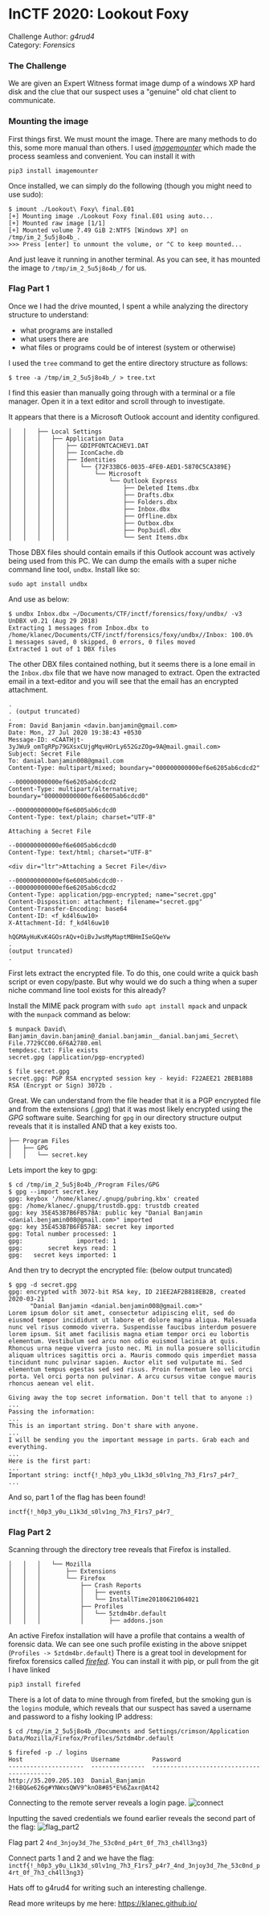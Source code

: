 # **InCTF 2020: Lookout Foxy**
Challenge Author: *g4rud4*<br>
Category: _Forensics_

### **The Challenge**
We are given an Expert Witness format image dump of a windows XP hard disk and the clue that our suspect uses a "genuine" old chat client to communicate.

### **Mounting the image**
First things first. We must mount the image. There are many methods to do this, some more manual than others. I used [*imagemounter*][imgmounter] which made the process seamless and convenient. You can install it with

`pip3 install imagemounter`

Once installed, we can simply do the following (though you might need to use sudo):
```
$ imount ./Lookout\ Foxy\ final.E01 
[+] Mounting image ./Lookout Foxy final.E01 using auto...
[+] Mounted raw image [1/1]
[+] Mounted volume 7.49 GiB 2:NTFS [Windows XP] on /tmp/im_2_5u5j8o4b_.
>>> Press [enter] to unmount the volume, or ^C to keep mounted... 

```
And just leave it running in another terminal. As you can see, it has mounted the image to `/tmp/im_2_5u5j8o4b_/` for us.


### **Flag Part 1**

Once we I had the drive mounted, I spent a while analyzing the directory structure to understand:

- what programs are installed
- what users there are
- what files or programs could be of interest (system or otherwise)

I used the `tree` command to get the entire directory structure as follows:

`$ tree -a /tmp/im_2_5u5j8o4b_/ > tree.txt`

I find this easier than manually going through with a terminal or a file manager. Open it in a text editor and scroll through to investigate.

It appears that there is a Microsoft Outlook account and identity configured. 

```
│   │   ├── Local Settings
│   │   │   ├── Application Data
│   │   │   │   ├── GDIPFONTCACHEV1.DAT
│   │   │   │   ├── IconCache.db
│   │   │   │   ├── Identities
│   │   │   │   │   └── {72F33BC6-0035-4FE0-AED1-5870C5CA389E}
│   │   │   │   │       └── Microsoft
│   │   │   │   │           └── Outlook Express
│   │   │   │   │               ├── Deleted Items.dbx
│   │   │   │   │               ├── Drafts.dbx
│   │   │   │   │               ├── Folders.dbx
│   │   │   │   │               ├── Inbox.dbx
│   │   │   │   │               ├── Offline.dbx
│   │   │   │   │               ├── Outbox.dbx
│   │   │   │   │               ├── Pop3uidl.dbx
│   │   │   │   │               └── Sent Items.dbx
```
Those DBX files should contain emails if this Outlook account was actively being used from this PC. We can dump the emails with a super niche command line tool, `undbx`. Install like so:

`sudo apt install undbx`

And use as below:
```
$ undbx Inbox.dbx ~/Documents/CTF/inctf/forensics/foxy/undbx/ -v3
UnDBX v0.21 (Aug 29 2018)
Extracting 1 messages from Inbox.dbx to /home/klanec/Documents/CTF/inctf/forensics/foxy/undbx//Inbox: 100.0%
1 messages saved, 0 skipped, 0 errors, 0 files moved
Extracted 1 out of 1 DBX files
```
The other DBX files contained nothing, but it seems there is a lone email in the `Inbox.dbx` file that we have now managed to extract. Open the extracted email in a text-editor and you will see that the email has an encrypted attachment.

```
.
. (output truncated)
.
From: David Banjamin <davin.banjamin@gmail.com>
Date: Mon, 27 Jul 2020 19:38:43 +0530
Message-ID: <CAATHjt-3yJWu9_omTgRPp79GXsxCUjgMqvHOrLy652GzZOg=9A@mail.gmail.com>
Subject: Secret File
To: danial.banjamin008@gmail.com
Content-Type: multipart/mixed; boundary="000000000000ef6e6205ab6cdcd2"

--000000000000ef6e6205ab6cdcd2
Content-Type: multipart/alternative; boundary="000000000000ef6e6005ab6cdcd0"

--000000000000ef6e6005ab6cdcd0
Content-Type: text/plain; charset="UTF-8"

Attaching a Secret File

--000000000000ef6e6005ab6cdcd0
Content-Type: text/html; charset="UTF-8"

<div dir="ltr">Attaching a Secret File</div>

--000000000000ef6e6005ab6cdcd0--
--000000000000ef6e6205ab6cdcd2
Content-Type: application/pgp-encrypted; name="secret.gpg"
Content-Disposition: attachment; filename="secret.gpg"
Content-Transfer-Encoding: base64
Content-ID: <f_kd4l6uw10>
X-Attachment-Id: f_kd4l6uw10

hQGMAyHuKvK4GOsrAQv+OiBvJwsMyMaptMBHmISeGQeYw
.
(output truncated)
.
```
First lets extract the encrypted file. To do this, one could write a quick bash script or even copy/paste. But why would we do such a thing when a super niche command line tool exists for this already?

Install the MIME pack program with `sudo apt install mpack` and unpack with the `munpack` command as below:


```
$ munpack David\ Banjamin_davin.banjamin@_danial.banjamin__danial.banjami_Secret\ File.7729CC00.6F6A2780.eml 
tempdesc.txt: File exists
secret.gpg (application/pgp-encrypted)

$ file secret.gpg
secret.gpg: PGP RSA encrypted session key - keyid: F22AEE21 2BEB18B8 RSA (Encrypt or Sign) 3072b .

```
Great. We can understand from the file header that it is a PGP encrypted file and from the extensions (*.gpg*) that it was most likely encrypted using the *GPG* software suite. Searching for `gpg` in our directory structure output reveals that it is installed AND that a key exists too.
```
├── Program Files
│   ├── GPG
│   │   └── secret.key
```
Lets import the key to gpg:
```
$ cd /tmp/im_2_5u5j8o4b_/Program Files/GPG
$ gpg --import secret.key 
gpg: keybox '/home/klanec/.gnupg/pubring.kbx' created
gpg: /home/klanec/.gnupg/trustdb.gpg: trustdb created
gpg: key 35E453B7B6FB578A: public key "Danial Banjamin <danial.benjamin008@gmail.com>" imported
gpg: key 35E453B7B6FB578A: secret key imported
gpg: Total number processed: 1
gpg:               imported: 1
gpg:       secret keys read: 1
gpg:   secret keys imported: 1
```

And then try to decrypt the encrypted file: (below output truncated)

```
$ gpg -d secret.gpg 
gpg: encrypted with 3072-bit RSA key, ID 21EE2AF2B818EB2B, created 2020-03-21
      "Danial Banjamin <danial.benjamin008@gmail.com>"
Lorem ipsum dolor sit amet, consectetur adipiscing elit, sed do eiusmod tempor incididunt ut labore et dolore magna aliqua. Malesuada nunc vel risus commodo viverra. Suspendisse faucibus interdum posuere lorem ipsum. Sit amet facilisis magna etiam tempor orci eu lobortis elementum. Vestibulum sed arcu non odio euismod lacinia at quis. Rhoncus urna neque viverra justo nec. Mi in nulla posuere sollicitudin aliquam ultrices sagittis orci a. Mauris commodo quis imperdiet massa tincidunt nunc pulvinar sapien. Auctor elit sed vulputate mi. Sed elementum tempus egestas sed sed risus. Proin fermentum leo vel orci porta. Vel orci porta non pulvinar. A arcu cursus vitae congue mauris rhoncus aenean vel elit.

Giving away the top secret information. Don't tell that to anyone :)
...
Passing the information:
...
This is an important string. Don't share with anyone.
...
I will be sending you the important message in parts. Grab each and everything.
...
Here is the first part:
...
Important string: inctf{!_h0p3_y0u_L1k3d_s0lv1ng_7h3_F1rs7_p4r7_ 
...
```
And so, part 1 of the flag has been found!

`inctf{!_h0p3_y0u_L1k3d_s0lv1ng_7h3_F1rs7_p4r7_`

### **Flag Part 2**
Scanning through the directory tree reveals that Firefox is installed.
```
│   │   │   └── Mozilla
│   │   │       ├── Extensions
│   │   │       └── Firefox
│   │   │           ├── Crash Reports
│   │   │           │   ├── events
│   │   │           │   └── InstallTime20180621064021
│   │   │           ├── Profiles
│   │   │           │   └── 5ztdm4br.default
│   │   │           │       ├── addons.json
```
An active Firefox installation will have a profile that contains a wealth of forensic data. We can see one such profile existing in the above snippet (`Profiles -> 5ztdm4br.default`)
There is a great tool in development for firefox forensics called [*firefed*][firefed]. You can install it with pip, or pull from the git I have linked

`pip3 install firefed`

There is a lot of data to mine through from firefed, but the smoking gun is the `logins` module, which reveals that our suspect has saved a username and password to a fishy looking IP address:
```
$ cd /tmp/im_2_5u5j8o4b_/Documents and Settings/crimson/Application Data/Mozilla/Firefox/Profiles/5ztdm4br.default

$ firefed -p ./ logins
Host                   Username         Password                                  
---------------------  ---------------  ------------------------------------------
http://35.209.205.103  Danial_Banjamin  2!6BQ&e626g#YNWxsQWV9^knO8#85*E%6Zaxr@At42

```
Connecting to the remote server reveals a login page.
![connect][connect]

Inputting the saved credentials we found earlier reveals the second part of the flag: 
![flag_part2][flag_part2]

Flag part 2
`4nd_3njoy3d_7he_53c0nd_p4rt_0f_7h3_ch4ll3ng3}`


Connect parts 1 and 2 and we have the flag:
`inctf{!_h0p3_y0u_L1k3d_s0lv1ng_7h3_F1rs7_p4r7_4nd_3njoy3d_7he_53c0nd_p4rt_0f_7h3_ch4ll3ng3}`

Hats off to g4rud4 for writing such an interesting challenge.

Read more writeups by me here: https://klanec.github.io/

[imgmounter]: https://github.com/ralphje/imagemounter
[firefed]: https://github.com/numirias/firefed
[connect]: login.png
[flag_part2]: flag_part2.png
